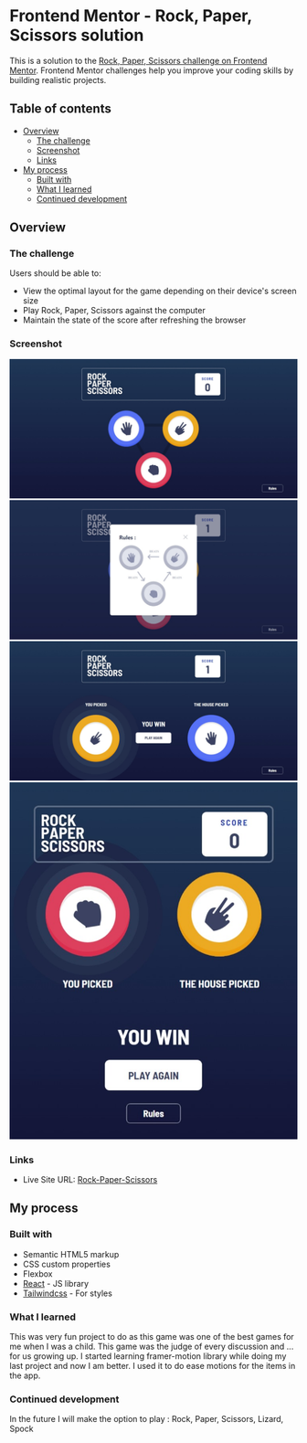 # Frontend Mentor - Rock, Paper, Scissors solution

This is a solution to the [Rock, Paper, Scissors challenge on Frontend Mentor](https://www.frontendmentor.io/challenges/rock-paper-scissors-game-pTgwgvgH). Frontend Mentor challenges help you improve your coding skills by building realistic projects. 

## Table of contents

- [Overview](#overview)
  - [The challenge](#the-challenge)
  - [Screenshot](#screenshot)
  - [Links](#links)
- [My process](#my-process)
  - [Built with](#built-with)
  - [What I learned](#what-i-learned)
  - [Continued development](#continued-development)



## Overview

### The challenge

Users should be able to:

- View the optimal layout for the game depending on their device's screen size
- Play Rock, Paper, Scissors against the computer
- Maintain the state of the score after refreshing the browser 

### Screenshot

![](./src/images/app.jpeg)
![](./src/images/Rules.jpeg)
![](./src/images/desk-win.jpeg)
![](./src/images/mob-win.jpeg)


### Links

- Live Site URL: [Rock-Paper-Scissors](https://rock-paper-scissors-five-lemon.vercel.app/)

## My process

### Built with

- Semantic HTML5 markup
- CSS custom properties
- Flexbox
- [React](https://reactjs.org/) - JS library
- [Tailwindcss](https://tailwindcss.com/) - For styles

### What I learned

This was very fun project to do as this game was one of the best games for me when I was a child. This game was the judge of every discussion and ... for us growing up. I started learning framer-motion library while doing my last project and now I am better. I used it to do ease motions for the items in the app.

### Continued development

In the future I will make the option to play : Rock, Paper, Scissors, Lizard, Spock




